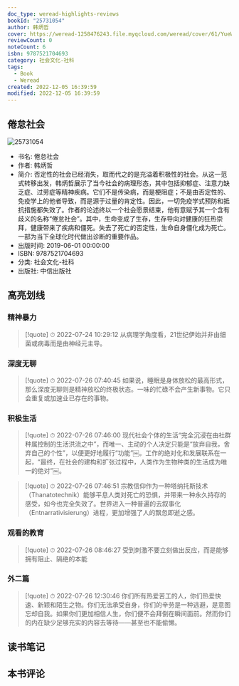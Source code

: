 ```yaml
---
doc_type: weread-highlights-reviews
bookId: "25731054"
author: 韩炳哲
cover: https://weread-1258476243.file.myqcloud.com/weread/cover/61/YueWen_25731054/t7_YueWen_25731054.jpg
reviewCount: 0
noteCount: 6
isbn: 9787521704693
category: 社会文化-社科
tags:
  - Book
  - Weread
created: 2022-12-05 16:39:59
modified: 2022-12-05 16:39:59
---
```


## 倦怠社会

![25731054](https://weread-1258476243.file.myqcloud.com/weread/cover/61/YueWen_25731054/t7_YueWen_25731054.jpg)
- 书名: 倦怠社会
- 作者: 韩炳哲
- 简介: 否定性的社会已经消失，取而代之的是充溢着积极性的社会。从这一范式转移出发，韩炳哲展示了当今社会的病理形态，其中包括抑郁症、注意力缺乏症、过劳症等精神疾病。它们不是传染病，而是梗阻症；不是由否定性的、免疫学上的他者导致，而是源于过量的肯定性。因此，一切免疫学式预防和抵抗措施都失效了。作者的论述终以一个社会愿景结束，他有意赋予其一个含有歧义的名称“倦怠社会”。其中，生命变成了生存，生存导向对健康的狂热崇拜，健康带来了疾病和僵死。失去了死亡的否定性，生命自身僵化成为死亡。一部为当下全球化时代做出诊断的重要作品。
- 出版时间: 2019-06-01 00:00:00
- ISBN: 9787521704693
- 分类: 社会文化-社科
- 出版社: 中信出版社

## 高亮划线

### 精神暴力


> [!quote] ⏱ 2022-07-24 10:29:12
> 从病理学角度看，21世纪伊始并非由细菌或病毒而是由神经元主导。
 


### 深度无聊


> [!quote] ⏱ 2022-07-26 07:40:45
> 如果说，睡眠是身体放松的最高形式，那么深度无聊则是精神放松的终极状态。一味的忙碌不会产生新事物。它只会重复或加速业已存在的事物。
 


### 积极生活


> [!quote] ⏱ 2022-07-26 07:46:00
> 现代社会个体的生活“完全沉浸在由社群种属控制的生活洪流之中”，而唯一、主动的个人决定只能是“放弃自我，舍弃自己的个性”，以便更好地履行“功能”￼。工作的绝对化和发展联系在一起，“最终，在社会的建构和扩张过程中，人类作为生物种类的生活成为唯一的绝对”￼。
 


> [!quote] ⏱ 2022-07-26 07:46:51
> 宗教信仰作为一种塔纳托斯技术（Thanatotechnik）能够平息人类对死亡的恐惧，并带来一种永久持存的感受，如今也完全失效了。世界进入一种普遍的去叙事化（Entnarrativisierung）进程，更加增强了人的飘忽即逝之感。
 


### 观看的教育


> [!quote] ⏱ 2022-07-26 08:46:27
> 受到刺激不要立刻做出反应，而是能够拥有阻止、隔绝的本能
 


### 外二篇


> [!quote] ⏱ 2022-07-26 12:30:46
> 你们所有热爱苦工的人，你们热爱快速、新颖和陌生之物。你们无法承受自身，你们的辛劳是一种逃避，是意图忘却自我。如果你们更加相信人生，你们便不会拜倒在瞬间面前。然而你们的内在缺少足够充实的内容去等待——甚至也不能偷懒。
 



## 读书笔记


## 本书评论

